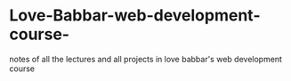 # Love-Babbar-web-development-course-
notes of all the lectures and all projects in love babbar's web development course 

